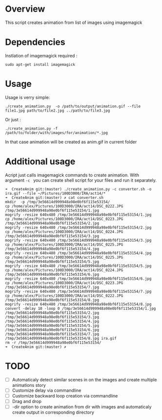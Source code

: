# Overview 

This script creates animation from list of images using imagemagick

# Dependencies 

Instlation of imagemagick required :
```
sudo apt-get install imagemagick 
```

# Usage 
Usage is verry simple:

```
./create_animation.py  -o /path/to/output/animation.gif --file file1.jpg path/to/file2.jpg ../path/to/file3.jpg
```

Or just :
```
./create_animation.py -f /path/to/folder/with/images/for/animation/*.jpg
```
In that case animation will be created as anim.gif in current folder 

# Additional usage
Acript just calls imagemagick commands to create animation. 
With argument `-c ` you can create shell script for your files and run it separately.
```
➜  CreateAnim git:(master) ./create_animation.py -c converter.sh -o ira.gif --file ~/Pictures/100D3000/IRA/act14/*
➜  CreateAnim git:(master) ✗ cat converter.sh 
mkdir  -p /tmp/3e56614d999948a98e0bf6f115e53154/
cp /home/alex/Pictures/100D3000/IRA/act14/DSC_0222.JPG /tmp/3e56614d999948a98e0bf6f115e53154/1.jpg
mogrify -resize 640x480 /tmp/3e56614d999948a98e0bf6f115e53154/1.jpg
cp /home/alex/Pictures/100D3000/IRA/act14/DSC_0223.JPG /tmp/3e56614d999948a98e0bf6f115e53154/2.jpg
mogrify -resize 640x480 /tmp/3e56614d999948a98e0bf6f115e53154/2.jpg
cp /home/alex/Pictures/100D3000/IRA/act14/DSC_0224.JPG /tmp/3e56614d999948a98e0bf6f115e53154/3.jpg
mogrify -resize 640x480 /tmp/3e56614d999948a98e0bf6f115e53154/3.jpg
cp /home/alex/Pictures/100D3000/IRA/act14/DSC_0225.JPG /tmp/3e56614d999948a98e0bf6f115e53154/4.jpg
mogrify -resize 640x480 /tmp/3e56614d999948a98e0bf6f115e53154/4.jpg
cp /home/alex/Pictures/100D3000/IRA/act14/DSC_0225.JPG /tmp/3e56614d999948a98e0bf6f115e53154/5.jpg
mogrify -resize 640x480 /tmp/3e56614d999948a98e0bf6f115e53154/5.jpg
cp /home/alex/Pictures/100D3000/IRA/act14/DSC_0224.JPG /tmp/3e56614d999948a98e0bf6f115e53154/6.jpg
mogrify -resize 640x480 /tmp/3e56614d999948a98e0bf6f115e53154/6.jpg
cp /home/alex/Pictures/100D3000/IRA/act14/DSC_0223.JPG /tmp/3e56614d999948a98e0bf6f115e53154/7.jpg
mogrify -resize 640x480 /tmp/3e56614d999948a98e0bf6f115e53154/7.jpg
cp /home/alex/Pictures/100D3000/IRA/act14/DSC_0222.JPG /tmp/3e56614d999948a98e0bf6f115e53154/8.jpg
mogrify -resize 640x480 /tmp/3e56614d999948a98e0bf6f115e53154/8.jpg
convert -delay 10 -loop 0 /tmp/3e56614d999948a98e0bf6f115e53154/1.jpg /tmp/3e56614d999948a98e0bf6f115e53154/2.jpg /tmp/3e56614d999948a98e0bf6f115e53154/3.jpg /tmp/3e56614d999948a98e0bf6f115e53154/4.jpg /tmp/3e56614d999948a98e0bf6f115e53154/5.jpg /tmp/3e56614d999948a98e0bf6f115e53154/6.jpg /tmp/3e56614d999948a98e0bf6f115e53154/7.jpg /tmp/3e56614d999948a98e0bf6f115e53154/8.jpg ira.gif
rm -r /tmp/3e56614d999948a98e0bf6f115e53154/
➜  CreateAnim git:(master) ✗ 

```

# TODO 
 - [ ] Automaticaly detect similar scenes in on the images and create multiple animations story
 - [ ] Customize delay  via commandline
 - [ ] Customize backward loop creation via commandline 
 - [ ] Drag and drop
 - [ ] -dir option to create animation from dir with images and automaticaly create output in corresponding directory 
